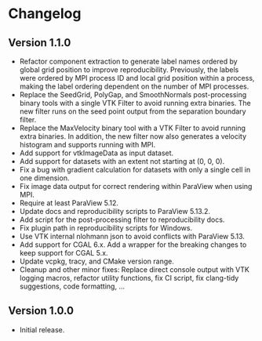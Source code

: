 # Changelog

## Version 1.1.0

- Refactor component extraction to generate label names ordered by global grid position to improve reproducibility.
  Previously, the labels were ordered by MPI process ID and local grid position within a process, making the label
  ordering dependent on the number of MPI processes.
- Replace the SeedGrid, PolyGap, and SmoothNormals post-processing binary tools with a single VTK Filter to avoid
  running extra binaries. The new filter runs on the seed point output from the separation boundary filter.
- Replace the MaxVelocity binary tool with a VTK Filter to avoid running extra binaries. In addition, the new filter
  now also generates a velocity histogram and supports running with MPI.
- Add support for vtkImageData as input dataset.
- Add support for datasets with an extent not starting at (0, 0, 0).
- Fix a bug with gradient calculation for datasets with only a single cell in one dimension.
- Fix image data output for correct rendering within ParaView when using MPI.
- Require at least ParaView 5.12.
- Update docs and reproducibility scripts to ParaView 5.13.2.
- Add script for the post-processing filter to reproducibility docs.
- Fix plugin path in reproducibility scripts for Windows.
- Use VTK internal nlohmann json to avoid conflicts with ParaView 5.13.
- Add support for CGAL 6.x. Add a wrapper for the breaking changes to keep support for CGAL 5.x.
- Update vcpkg, tracy, and CMake version range.
- Cleanup and other minor fixes: Replace direct console output with VTK logging macros, refactor utility functions, fix
  CI script, fix clang-tidy suggestions, code formatting, ...

## Version 1.0.0

- Initial release.
